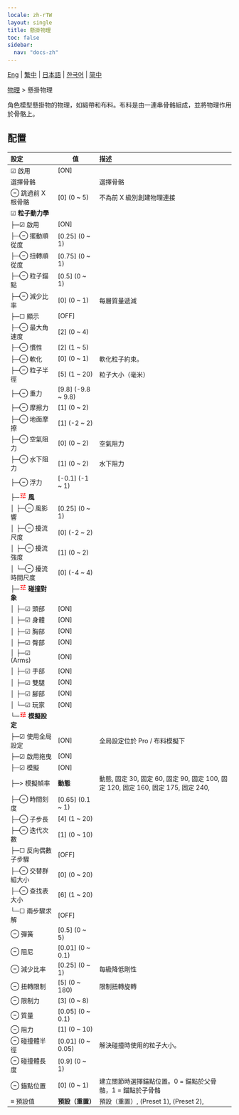 ```yaml
---
locale: zh-rTW
layout: single
title: 懸掛物理
toc: false
sidebar:
  nav: "docs-zh"
---
```

[Eng](/dancexr/menu/2025.5/actor/cloth_physics) | [繁中](/tw/dancexr/menu/2025.5/actor/cloth_physics) | [日本語](/jp/dancexr/menu/2025.5/actor/cloth_physics) | [한국어](/kr/dancexr/menu/2025.5/actor/cloth_physics) | [简中](/zh/dancexr/menu/2025.5/actor/cloth_physics)

[物理](../menu#物理) > 懸掛物理

角色模型懸掛物的物理，如緞帶和布料。布料是由一連串骨骼組成，並將物理作用於骨骼上。

## 配置

| 設定 | 值 | 描述 |
| :--- | --- | :--- |
| ☑ 啟用 | [ON] | 
|  選擇骨骼 || 選擇骨骼
| ⊖ 跳過前 X 根骨骼 | [0] (0 ~ 5) | 不為前 X 級別創建物理連接
| ☑ **粒子動力學** | | 
| ├─☑ 啟用 | [ON] | 
| ├─⊖ 擺動順從度 | [0.25] (0 ~ 1) | 
| ├─⊖ 扭轉順從度 | [0.75] (0 ~ 1) | 
| ├─⊖ 粒子錨點 | [0.5] (0 ~ 1) | 
| ├─⊖ 減少比率 | [0] (0 ~ 1) | 每層質量遞減
| ├─☐ 顯示 | [OFF] | 
| ├─⊖ 最大角速度 | [2] (0 ~ 4) | 
| ├─⊖ 慣性 | [2] (1 ~ 5) | 
| ├─⊖ 軟化 | [0] (0 ~ 1) | 軟化粒子約束。
| ├─⊖ 粒子半徑 | [5] (1 ~ 20) | 粒子大小（毫米）
| ├─⊖ 重力 | [9.8] (-9.8 ~ 9.8) | 
| ├─⊖ 摩擦力 | [1] (0 ~ 2) | 
| ├─⊖ 地面摩擦 | [1] (-2 ~ 2) | 
| ├─⊖ 空氣阻力 | [0] (0 ~ 2) | 空氣阻力
| ├─⊖ 水下阻力 | [1] (0 ~ 2) | 水下阻力
| ├─⊖ 浮力 | [-0.1] (-1 ~ 1) | 
| ├─<img src="/images/icon/ic_tune.png" alt="tune icon"/> **風** | | 
| │ ├─⊖ 風影響 | [0.25] (0 ~ 1) | 
| │ ├─⊖ 擾流尺度 | [0] (-2 ~ 2) | 
| │ ├─⊖ 擾流強度 | [1] (0 ~ 2) | 
| │ └─⊖ 擾流時間尺度 | [0] (-4 ~ 4) | 
| ├─<img src="/images/icon/ic_tune.png" alt="tune icon"/> **碰撞對象** | | 
| │ ├─☑ 頭部 | [ON] | 
| │ ├─☑ 身體 | [ON] | 
| │ ├─☑ 胸部 | [ON] | 
| │ ├─☑ 臀部 | [ON] | 
| │ ├─☑ (Arms) | [ON] | 
| │ ├─☑ 手部 | [ON] | 
| │ ├─☑ 雙腿 | [ON] | 
| │ ├─☑ 腳部 | [ON] | 
| │ └─☑ 玩家 | [ON] | 
| └─<img src="/images/icon/ic_tune.png" alt="tune icon"/> **模擬設定** | | 
|   ├─☑ 使用全局設定 | [ON] | 全局設定位於 Pro / 布料模擬下
|   ├─☑ 啟用拖曳 | [ON] | 
|   ├─☑ 模擬 | [ON] | 
|   ├─> 模擬幀率 | **動態** | 動態, 固定 30, 固定 60, 固定 90, 固定 100, 固定 120, 固定 160, 固定 175, 固定 240,  |
|   ├─⊖ 時間刻度 | [0.65] (0.1 ~ 1) | 
|   ├─⊖ 子步長 | [4] (1 ~ 20) | 
|   ├─⊖ 迭代次數 | [1] (0 ~ 10) | 
|   ├─☐ 反向偶數子步驟 | [OFF] | 
|   ├─⊖ 交替群組大小 | [0] (0 ~ 20) | 
|   ├─⊖ 查找表大小 | [6] (1 ~ 20) | 
|   └─☐ 兩步驟求解 | [OFF] | 
| ⊖ 彈簧 | [0.5] (0 ~ 5) | 
| ⊖ 阻尼 | [0.01] (0 ~ 0.1) | 
| ⊖ 減少比率 | [0.25] (0 ~ 1) | 每級降低剛性
| ⊖ 扭轉限制 | [5] (0 ~ 180) | 限制扭轉旋轉
| ⊖ 限制力 | [3] (0 ~ 8) | 
| ⊖ 質量 | [0.05] (0 ~ 0.1) | 
| ⊖ 阻力 | [1] (0 ~ 10) | 
| ⊖ 碰撞體半徑 | [0.01] (0 ~ 0.05) | 解決碰撞時使用的粒子大小。
| ⊖ 碰撞體長度 | [0.9] (0 ~ 1) | 
| ⊖ 錨點位置 | [0] (0 ~ 1) | 建立關節時選擇錨點位置。0 = 錨點於父骨骼，1 = 錨點於子骨骼
| ≡ 預設值 | **預設（重置）** | 預設（重置）, (Preset 1), (Preset 2),  |
